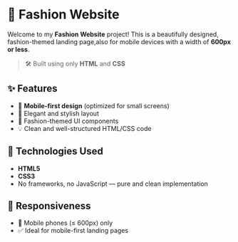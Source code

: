 # 👗 Fashion Website

Welcome to my **Fashion Website** project! This is a beautifully designed, fashion-themed landing page,also for mobile devices with a width of **600px or less**.

> 🛠️ Built using only **HTML** and **CSS**

## ✨ Features

- 📱 **Mobile-first design** (optimized for small screens)
- 🎨 Elegant and stylish layout
- 📸 Fashion-themed UI components
- 💡 Clean and well-structured HTML/CSS code

## 🧱 Technologies Used

- **HTML5**
- **CSS3**
- No frameworks, no JavaScript — pure and clean implementation

## 🎯 Responsiveness

- 📱 Mobile phones (≤ 600px) only
- ✅ Ideal for mobile-first landing pages

